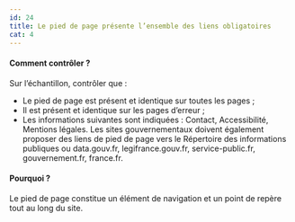 ```yaml
---
id: 24
title: Le pied de page présente l’ensemble des liens obligatoires
cat: 4
---
```


#### Comment contrôler ?

Sur l’échantillon, contrôler que :
* Le pied de page est présent et identique sur toutes les pages ;
* Il est présent et identique sur les pages d’erreur ;
* Les informations suivantes sont indiquées : Contact, Accessibilité, Mentions légales. Les sites gouvernementaux doivent également proposer des liens de pied de page vers le Répertoire des informations publiques ou data.gouv.fr, legifrance.gouv.fr, service-public.fr, gouvernement.fr, france.fr.

#### Pourquoi ?

Le pied de page constitue un élément de navigation et un point de repère tout au long du site.